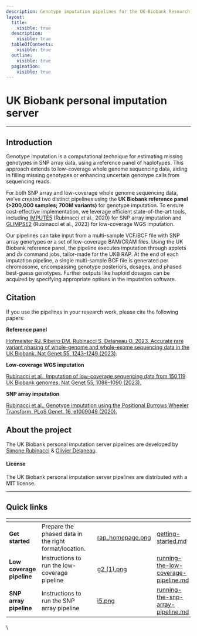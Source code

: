 ```yaml
---
description: Genotype imputation pipelines for the UK Biobank Research Analysis Platform
layout:
  title:
    visible: true
  description:
    visible: true
  tableOfContents:
    visible: true
  outline:
    visible: true
  pagination:
    visible: true
---
```


# UK Biobank personal imputation server

***

## Introduction

Genotype imputation is a computational technique for estimating missing genotypes in SNP array data, using a reference panel of haplotypes. This approach extends to low-coverage whole genome sequencing data, aiding in filling missing genotypes or enhancing uncertain genotype calls from sequencing reads.

For both SNP array and low-coverage whole genome sequencing data, we've created two distinct pipelines using the **UK Biobank reference panel (>200,000 samples; 700M variants)** for genotype imputation. To ensure cost-effective implementation, we leverage efficient state-of-the-art tools, including [IMPUTE5](https://doi.org/10.1371/journal.pgen.1009049) (Rubinacci et al., 2020) for SNP array imputation and [GLIMPSE2](https://doi.org/10.1038/s41588-023-01438-3) (Rubinacci et al., 2023) for low-coverage WGS imputation.

Our pipelines can take input from a multi-sample VCF/BCF file with SNP array genotypes or a set of low-coverage BAM/CRAM files. Using the UK Biobank reference panel, the pipeline executes imputation through applets and _dx_ command jobs, tailor-made for the UKB RAP. At the end of each imputation pipeline, a single multi-sample BCF file is generated per chromosome, encompassing genotype posteriors, dosages, and phased best-guess genotypes. Further outputs like haploid dosages can be acquired by specifying appropriate options in the imputation software.

## Citation

If you use the pipelines in your research work, please cite the following papers:

**Reference panel**&#x20;

[Hofmeister RJ, Ribeiro DM, Rubinacci S, Delaneau O. 2023. Accurate rare variant phasing of whole-genome and whole-exome sequencing data in the UK Biobank. Nat Genet 55, 1243–1249 (2023)](https://doi.org/10.1038/s41588-023-01415-w).

**Low-coverage WGS imputation**

[Rubinacci et al., Imputation of low-coverage sequencing data from 150,119 UK Biobank genomes. Nat Genet 55, 1088–1090 (2023).](https://doi.org/10.1038/s41588-023-01438-3)

**SNP array imputation**

[Rubinacci et al., Genotype imputation using the Positional Burrows Wheeler Transform. PLoS Genet. 16, e1009049 (2020).](https://doi.org/10.1371/journal.pgen.1009049)

## About the project <a href="#about-the-project" id="about-the-project"></a>

The UK Biobank personal imputation server pipelines are developed by [Simone Rubinacci](https://srubinacci.github.io/) & [Olivier Delaneau](https://odelaneau.github.io/lap-page/).

#### License <a href="#license" id="license"></a>

The UK Biobank personal imputation server pipelines are distributed with a MIT license.

***

## Quick links

<table data-view="cards"><thead><tr><th></th><th></th><th></th><th data-hidden data-card-cover data-type="files"></th><th data-hidden data-card-target data-type="content-ref"></th></tr></thead><tbody><tr><td><strong>Get started</strong></td><td>Prepare the phased data in  the right format/location.</td><td></td><td><a href=".gitbook/assets/rap_homepage.png">rap_homepage.png</a></td><td><a href="getting-started.md">getting-started.md</a></td></tr><tr><td><strong>Low coverage pipeline</strong></td><td>Instructions to run the low-coverage pipeline</td><td></td><td><a href=".gitbook/assets/g2 (1).png">g2 (1).png</a></td><td><a href="running-the-low-coverage-pipeline.md">running-the-low-coverage-pipeline.md</a></td></tr><tr><td><strong>SNP array pipeline</strong></td><td>Instructions to run the SNP array pipeline</td><td></td><td><a href=".gitbook/assets/i5.png">i5.png</a></td><td><a href="running-the-snp-array-pipeline.md">running-the-snp-array-pipeline.md</a></td></tr></tbody></table>

#### &#x20;<a href="#organisations" id="organisations"></a>

\


